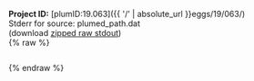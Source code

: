 **Project ID:** [plumID:19.063]({{ '/' | absolute_url }}eggs/19/063/)  
Stderr for source:  plumed_path.dat   
(download [zipped raw stdout](plumed_path.dat.plumed.stdout.txt.zip))  
{% raw %}
<pre>
</pre>
{% endraw %}
